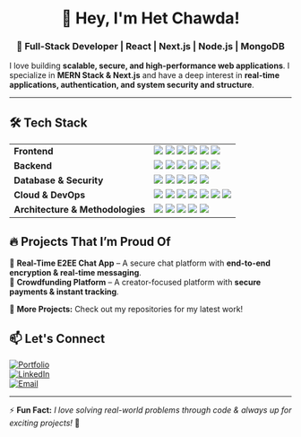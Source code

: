 <h1 align="center">👋 Hey, I'm Het Chawda! </h1>
<h3 align="center">🚀 Full-Stack Developer | React | Next.js | Node.js | MongoDB</h3>

I love building **scalable, secure, and high-performance web applications**. I specialize in **MERN Stack & Next.js** and have a deep interest in **real-time applications, authentication, and system security and structure**.  

---

## 🛠 Tech Stack

<table>
    <tr>
        <td><b>Frontend</b></td>
        <td> <img src="https://img.shields.io/badge/-React-61DAFB?style=flat&logo=react&logoColor=black"> <img
                src="https://img.shields.io/badge/-Next.js-000000?style=flat&logo=next.js&logoColor=white"> <img
                src="https://img.shields.io/badge/-JavaScript-F7DF1E?style=flat&logo=javascript&logoColor=black"> <img
                src="https://img.shields.io/badge/-TypeScript-3178C6?style=flat&logo=typescript&logoColor=white"> <img
                src="https://img.shields.io/badge/-TailwindCSS-06B6D4?style=flat&logo=tailwind-css&logoColor=white">
            <img src="https://img.shields.io/badge/-FramerMotion-EA4C89?style=flat&logo=framer&logoColor=white"> </td>
    </tr>
    <tr>
        <td><b>Backend</b></td>
        <td> <img src="https://img.shields.io/badge/-Node.js-339933?style=flat&logo=node.js&logoColor=white"> <img
                src="https://img.shields.io/badge/-Express.js-000000?style=flat&logo=express&logoColor=white"> <img
                src="https://img.shields.io/badge/-Socket.io-010101?style=flat&logo=socket.io&logoColor=white"> <img
                src="https://img.shields.io/badge/-REST%20API-005571?style=flat&logo=rest&logoColor=white"> <img
                src="https://img.shields.io/badge/-API%20Rate%20Limiting-ff5733?style=flat"> <img
                src="https://img.shields.io/badge/-Auth.js-5C40CC?style=flat&logo=auth0&logoColor=white"> </td>
    </tr>
    <tr>
        <td><b>Database & Security</b></td>
        <td> <img src="https://img.shields.io/badge/-MongoDB-47A248?style=flat&logo=mongodb&logoColor=white"> <img
                src="https://img.shields.io/badge/-MySQL-4479A1?style=flat&logo=mysql&logoColor=white"> <img
                src="https://img.shields.io/badge/-JWT-black?style=flat&logo=JSON%20web%20tokens"> <img
                src="https://img.shields.io/badge/-End%20to%20End%20Encryption-FF5733?style=flat"> <img
                src="https://img.shields.io/badge/-AES%20GCM-8B0000?style=flat"> </td>
    </tr>
    <tr>
        <td><b>Cloud & DevOps</b></td>
        <td> <img src="https://img.shields.io/badge/-Git-F05032?style=flat&logo=git&logoColor=white"> <img
                src="https://img.shields.io/badge/-GitHub-181717?style=flat&logo=github"> <img
                src="https://img.shields.io/badge/-Vercel-000000?style=flat&logo=vercel&logoColor=white"> <img
                src="https://img.shields.io/badge/-Postman-FF6C37?style=flat&logo=postman&logoColor=white"> <img
                src="https://img.shields.io/badge/-AWS%20S3-569A31?style=flat&logo=amazon-s3&logoColor=white"> <img
                src="https://img.shields.io/badge/-AWS%20EC2-FF9900?style=flat&logo=amazon-aws&logoColor=white"> <img
                src="https://img.shields.io/badge/-CloudFront-FF9900?style=flat&logo=amazon-aws&logoColor=white"> </td>
    </tr>
    <tr>
        <td><b>Architecture & Methodologies</b></td>
        <td> <img src="https://img.shields.io/badge/-Microservices-00897B?style=flat"> <img
                src="https://img.shields.io/badge/-Serverless-FF6D00?style=flat"> <img
                src="https://img.shields.io/badge/-Reverse%20Proxy-2E7D32?style=flat"> <img
                src="https://img.shields.io/badge/-Agile-795548?style=flat"> <img
                src="https://img.shields.io/badge/-Scrum-FF4081?style=flat"> </td>
    </tr>
</table>


## 🔥 **Projects That I’m Proud Of**
🔹 **Real-Time E2EE Chat App** – A secure chat platform with **end-to-end encryption & real-time messaging**.  
🔹 **Crowdfunding Platform** – A creator-focused platform with **secure payments & instant tracking**.  

📌 **More Projects:** Check out my repositories for my latest work!  


## 📫 **Let's Connect**
[![Portfolio](https://img.shields.io/badge/-Portfolio-FF5733?style=flat-square)](https://hetchawda.in)  
[![LinkedIn](https://img.shields.io/badge/-LinkedIn-0A66C2?style=flat-square&logo=linkedin&logoColor=white)](https://linkedin.com/in/hetchawda)  
[![Email](https://img.shields.io/badge/-Email-D14836?style=flat-square&logo=gmail&logoColor=white)](mailto:hetchawda44@gmail.com)  

---

⚡ **Fun Fact:** *I love solving real-world problems through code & always up for exciting projects!* 🚀  
